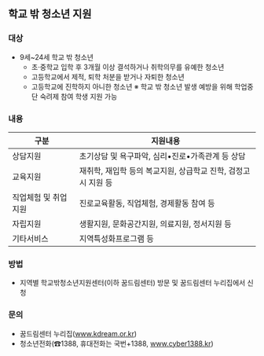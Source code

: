 ## 학교 밖 청소년 지원

### 대상
- 9세~24세 학교 밖 청소년
  - 초·중학교 입학 후 3개월 이상 결석하거나 취학의무를 유예한 청소년
  - 고등학교에서 제적, 퇴학 처분을 받거나 자퇴한 청소년
  - 고등학교에 진학하지 아니한 청소년
    ※ 학교 밖 청소년 발생 예방을 위해 학업중단 숙려제 참여 학생 지원 가능

### 내용
| 구분 | 지원내용 |
|-----|----------|
| 상담지원 | 초기상담 및 욕구파악, 심리•진로•가족관계 등 상담 |
| 교육지원 | 재취학, 재입학 등의 복교지원, 상급학교 진학, 검정고시 지원 등 |
| 직업체험 및 취업지원 | 진로교육활동, 직업체험, 경제활동 참여 등 |
| 자립지원 | 생활지원, 문화공간지원, 의료지원, 정서지원 등 |
| 기타서비스 | 지역특성화프로그램 등 |

### 방법
- 지역별 학교밖청소년지원센터(이하 꿈드림센터) 방문 및 꿈드림센터 누리집에서 신청

### 문의
- 꿈드림센터 누리집(www.kdream.or.kr)
- 청소년전화(☎1388, 휴대전화는 국번+1388, www.cyber1388.kr)
